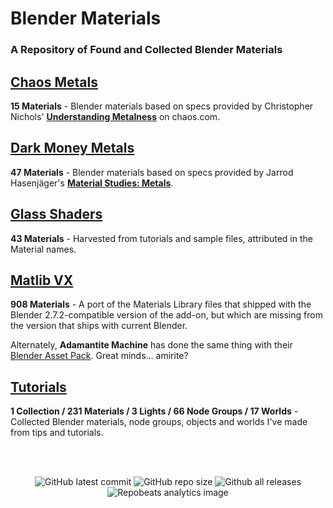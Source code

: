 # Blender Materials
### A Repository of Found and Collected Blender Materials

## [Chaos Metals](https://github.com/don1138/blender-materials/tree/main/Chaos-Metals)
**15 Materials** - Blender materials based on specs provided by Christopher Nichols' [**Understanding Metalness**](https://www.chaos.com/blog/understanding-metalness) on chaos.com.

## [Dark Money Metals](https://github.com/don1138/blender-materials/tree/main/Dark-Money-Metals)
**47 Materials** - Blender materials based on specs provided by Jarrod Hasenjäger's [**Material Studies: Metals**](https://www.artstation.com/artwork/aL4JR).

## [Glass Shaders](https://github.com/don1138/blender-materials/tree/main/Glass-Shaders)
**43 Materials** - Harvested from tutorials and sample files, attributed in the Material names.

## [Matlib VX](https://github.com/don1138/blender-materials/tree/main/Matlib-VX)
**908 Materials** - A port of the Materials Library files that shipped with the Blender 2.7.2-compatible version of the add-on, but which are missing from the version that ships with current Blender.

Alternately, **Adamantite Machine** has done the same thing with their [Blender Asset Pack](https://adamantitemachine.com/b3dmatpack/). Great minds… amirite?

## [Tutorials](https://github.com/don1138/blender-materials/tree/main/Tutorials)
**1 Collection / 231 Materials / 3 Lights / 66 Node Groups / 17 Worlds** - Collected Blender materials, node groups, objects and worlds I've made from tips and tutorials.

<br><br>
<p align="center">
  <img alt="GitHub latest commit" src="https://img.shields.io/github/last-commit/don1138/blender-materials">
  <img alt="GitHub repo size" src="https://img.shields.io/github/repo-size/don1138/blender-materials">
  <img alt="Github all releases" src="https://img.shields.io/github/downloads/don1138/blender-materials/total.svg"><br>
  <img src="https://repobeats.axiom.co/api/embed/6dfa43ed9f8d84a8d280e01482bcec74e5f515af.svg" alt="Repobeats analytics image">
</p>


